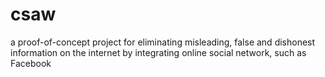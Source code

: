 csaw
====

a proof-of-concept project for eliminating misleading, false and dishonest information on the internet by integrating online social network, such as Facebook
